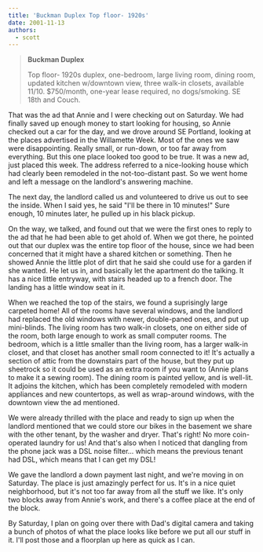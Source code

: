 ```yaml
---
title: 'Buckman Duplex Top floor- 1920s'
date: 2001-11-13
authors:
  - scott
---
```


> **Buckman Duplex**
>
> Top floor- 1920s duplex, one-bedroom, large living room, dining room, updated kitchen w/downtown view, three walk-in closets, available 11/10. $750/month, one-year lease required, no dogs/smoking. SE 18th and Couch.

That was the ad that Annie and I were checking out on Saturday. We had finally saved up enough money to start looking for housing, so Annie checked out a car for the day, and we drove around SE Portland, looking at the places advertised in the Willamette Week. Most of the ones we saw were disappointing. Really small, or run-down, or too far away from everything. But this one place looked too good to be true. It was a new ad, just placed this week. The address referred to a nice-looking house which had clearly been remodeled in the not-too-distant past. So we went home and left a message on the landlord's answering machine.

The next day, the landlord called us and volunteered to drive us out to see the inside. When I said yes, he said "I'll be there in 10 minutes!" Sure enough, 10 minutes later, he pulled up in his black pickup.

On the way, we talked, and found out that we were the first ones to reply to the ad that he had been able to get ahold of. When we got there, he pointed out that our duplex was the entire top floor of the house, since we had been concerned that it might have a shared kitchen or something. Then he showed Annie the little plot of dirt that he said she could use for a garden if she wanted. He let us in, and basically let the apartment do the talking. It has a nice little entryway, with stairs headed up to a french door. The landing has a little window seat in it.

When we reached the top of the stairs, we found a suprisingly large carpeted home! All of the rooms have several windows, and the landlord had replaced the old windows with newer, double-paned ones, and put up mini-blinds. The living room has two walk-in closets, one on either side of the room, both large enough to work as small computer rooms. The bedroom, which is a little smaller than the living room, has a larger walk-in closet, and that closet has another small room connected to it! It's actually a section of attic from the downstairs part of the house, but they put up sheetrock so it could be used as an extra room if you want to (Annie plans to make it a sewing room). The dining room is painted yellow, and is well-lit. It adjoins the kitchen, which has been completely remodeled with modern appliances and new countertops, as well as wrap-around windows, with the downtown view the ad mentioned.

We were already thrilled with the place and ready to sign up when the landlord mentioned that we could store our bikes in the basement we share with the other tenant, by the washer and dryer. That's right! No more coin-operated laundry for us! And that's also when I noticed that dangling from the phone jack was a DSL noise filter... which means the previous tenant had DSL, which means that I can get my DSL!

We gave the landlord a down payment last night, and we're moving in on Saturday. The place is just amazingly perfect for us. It's in a nice quiet neighborhood, but it's not too far away from all the stuff we like. It's only two blocks away from Annie's work, and there's a coffee place at the end of the block.

By Saturday, I plan on going over there with Dad's digital camera and taking a bunch of photos of what the place looks like before we put all our stuff in it. I'll post those and a floorplan up here as quick as I can.
